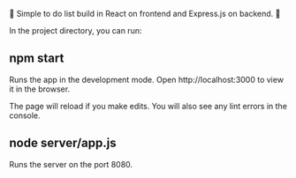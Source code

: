 📝 Simple to do list build in React on frontend and Express.js on backend. 📝

In the project directory, you can run:
## npm start
Runs the app in the development mode.
Open http://localhost:3000 to view it in the browser.

The page will reload if you make edits.
You will also see any lint errors in the console.

## node server/app.js
Runs the server on the port 8080.
